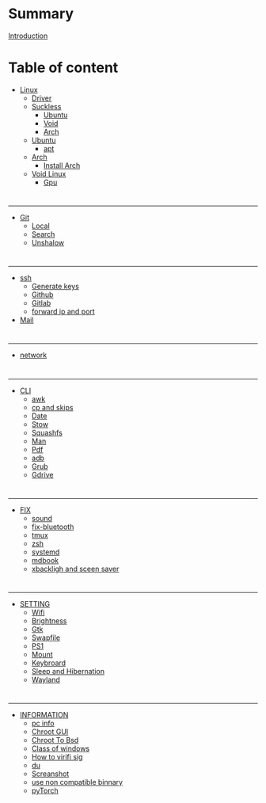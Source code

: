 # Summary

[Introduction](./README.md)

# Table of content

- [Linux](./README.md)
  - [Driver](./driver.md)
  - [Suckless](./suckless.md)
    - [Ubuntu](./suckless-ubu.md)
    - [Void](./suckless-void.md)
    - [Arch](./suckless-arch.md)
  - [Ubuntu](./ubuntu/README.md)
    - [apt](./ubuntu/apt.md)
  - [Arch](./arch/README.md)
    - [Install Arch](./arch/arch-scratch.md)
  - [Void Linux](./void/README.md)
    - [Gpu](./void/gpu.md)

#

______________________________________________________________________

- [Git](./git/README.md)
  - [Local](./git/local.md)
  - [Search](./git/search.md)
  - [Unshalow](./git/unshalow.md)

#

______________________________________________________________________

- [ssh](./ssh/README.md)
  - [Generate keys](./ssh/keys.md)
  - [Github](./ssh/github.md)
  - [Gitlab](./ssh/gitlab.md)
  - [forward ip and port](./ssh/forward.md)
- [Mail](./mail.md)

#

______________________________________________________________________

- [network](./network.md)

#
______________________________________________________________________

- [CLI](./cli/README.md)
  - [awk](./cli/awk.md)
  - [cp and skips](./cli/cp.md)
  - [Date](./cli/date.md)
  - [Stow](./cli/stow.md)
  - [Squashfs](./cli/squashfs.md)
  - [Man](./cli/man.md)
  - [Pdf](./pdf.md)
  - [adb](./cli/adb.md)
  - [Grub](./cli/grub.md)
  - [Gdrive](./cli/gdrive.md)

#

______________________________________________________________________

- [FIX](./fix/README.md)
  - [sound](./fix/fix-sound.md)
  - [fix-bluetooth](./fix/fix-bluetooth.md)
  - [tmux](./fix/fix-tmux.md)
  - [zsh](./fix/fix-zsh.md)
  - [systemd](./fix/systemd.md)
  - [mdbook](./fix/mdbook.md)
  - [xbackligh and sceen saver](./fix/backlight.md)

#

______________________________________________________________________

- [SETTING](./setting/README.md)
  - [Wifi](./setting/wifi.md)
  - [Brightness](./setting/brightness.md)
  - [Gtk](./setting/gtk.md)
  - [Swapfile](./setting/swapfile.md)
  - [PS1](./setting/PS1.md)
  - [Mount](./setting/mount.md)
  - [Keybroard](./setting/keybroard.md)
  - [Sleep and Hibernation](./setting/sleep.md)
  - [Wayland](./setting/wayland.md)

#

______________________________________________________________________

- [INFORMATION](./information/README.md)
  - [pc info](./information/info.md)
  - [Chroot GUI](./information/chroot_GUI.md)
  - [Chroot To Bsd](./information/chroot_ToBsd.md)
  - [Class of windows](./information/class-windows.md)
  - [How to virifi sig](./information/how-to-virifi.sig.md)
  - [du](./information/du-h.md)
  - [Screanshot](./information/screanshot.md)
  - [use non compatible binnary](./information/binnary.md)
  - [pyTorch](./information/pytorch.md)
